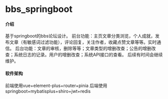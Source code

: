 # bbs_springboot
#### 介绍
基于springboot的bbs论坛设计。
前台功能：主页文章分类浏览，个人成就，发布文章（有敏感词过滤功能），评论回复，关注作者，收藏点赞文章等等。实时通信。
后台功能：文章的审核，删除等等；文章类型的增删改查；公告的增删改查；系统日志的记录。用户的增删改查；系统API接口的查看。
后续有时间会继续维护。
#### 软件架构
前端使用vue+element-plus+router+pinia 后端使用springboot+mybatisplus+shiro+jwt+redis
